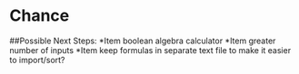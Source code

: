 # Chance

##Possible Next Steps: 
*Item boolean algebra calculator
*Item greater number of inputs
*Item keep formulas in separate text file to make it easier to import/sort?
